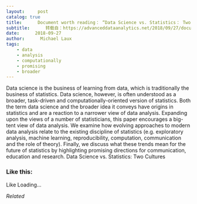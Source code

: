```yaml
---
layout:     post
catalog: true
title:      Document worth reading： “Data Science vs. Statistics： Two Cultures”
subtitle:      转载自：https://advanceddataanalytics.net/2018/09/27/document-worth-reading-data-science-vs-statistics-two-cultures/
date:      2018-09-27
author:      Michael Laux
tags:
    - data
    - analysis
    - computationally
    - promising
    - broader
---
```


Data science is the business of learning from data, which is traditionally the business of statistics. Data science, however, is often understood as a broader, task-driven and computationally-oriented version of statistics. Both the term data science and the broader idea it conveys have origins in statistics and are a reaction to a narrower view of data analysis. Expanding upon the views of a number of statisticians, this paper encourages a big-tent view of data analysis. We examine how evolving approaches to modern data analysis relate to the existing discipline of statistics (e.g. exploratory analysis, machine learning, reproducibility, computation, communication and the role of theory). Finally, we discuss what these trends mean for the future of statistics by highlighting promising directions for communication, education and research. Data Science vs. Statistics: Two Cultures





### Like this:

Like Loading...


*Related*

